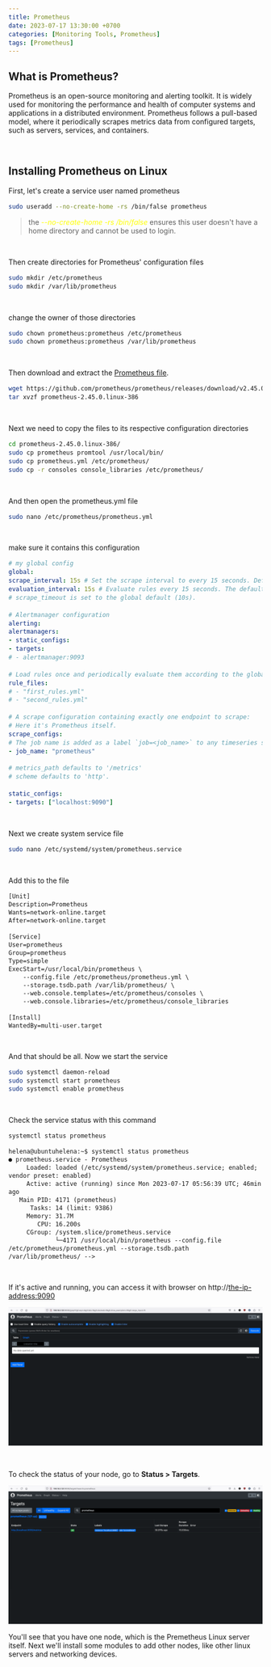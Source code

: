 ```yaml
---
title: Prometheus
date: 2023-07-17 13:30:00 +0700
categories: [Monitoring Tools, Prometheus]
tags: [Prometheus]
---
```


## What is Prometheus?

Prometheus is an open-source monitoring and alerting toolkit. It is widely used for monitoring the performance and health of computer systems and applications in a distributed environment. Prometheus follows a pull-based model, where it periodically scrapes metrics data from configured targets, such as servers, services, and containers.

<br>

## Installing Prometheus on Linux

First, let's create a service user named prometheus

```bash
sudo useradd --no-create-home -rs /bin/false prometheus
```
> the <span style="color:yellow">*--no-create-home -rs /bin/false* </span> ensures this user doesn't have a home directory and cannot be used to login.

<br>

Then create directories for Prometheus' configuration files

```bash
sudo mkdir /etc/prometheus
sudo mkdir /var/lib/prometheus
```

<br>

change the owner of those directories
```bash
sudo chown prometheus:prometheus /etc/prometheus
sudo chown prometheus:prometheus /var/lib/prometheus
```

<br>

Then download and extract the [Prometheus file](https://prometheus.io/download/).

```bash
wget https://github.com/prometheus/prometheus/releases/download/v2.45.0/prometheus-2.45.0.linux-amd64.tar.gz
tar xvzf prometheus-2.45.0.linux-386
```

<br>

Next we need to copy the files to its respective configuration directories 

```bash
cd prometheus-2.45.0.linux-386/
sudo cp prometheus promtool /usr/local/bin/
sudo cp prometheus.yml /etc/prometheus/
sudo cp -r consoles console_libraries /etc/prometheus/
```

<br>

And then open the prometheus.yml file

```bash
sudo nano /etc/prometheus/prometheus.yml
```

<br>

make sure it contains this configuration

```yml
# my global config
global:
scrape_interval: 15s # Set the scrape interval to every 15 seconds. Default is every 1 minute.
evaluation_interval: 15s # Evaluate rules every 15 seconds. The default is every 1 minute.
# scrape_timeout is set to the global default (10s).

# Alertmanager configuration
alerting:
alertmanagers:
- static_configs:
- targets:
# - alertmanager:9093

# Load rules once and periodically evaluate them according to the global 'evaluation_interval'.
rule_files:
# - "first_rules.yml"
# - "second_rules.yml"

# A scrape configuration containing exactly one endpoint to scrape:
# Here it's Prometheus itself.
scrape_configs:
# The job name is added as a label `job=<job_name>` to any timeseries scraped from this config.
- job_name: "prometheus"

# metrics_path defaults to '/metrics'
# scheme defaults to 'http'.

static_configs:
- targets: ["localhost:9090"]
```

<br>

Next we create system service file

```bash
sudo nano /etc/systemd/system/prometheus.service
```

<br>

Add this to the file
```
[Unit]
Description=Prometheus
Wants=network-online.target
After=network-online.target

[Service]
User=prometheus
Group=prometheus
Type=simple
ExecStart=/usr/local/bin/prometheus \
    --config.file /etc/prometheus/prometheus.yml \
    --storage.tsdb.path /var/lib/prometheus/ \
    --web.console.templates=/etc/prometheus/consoles \
    --web.console.libraries=/etc/prometheus/console_libraries

[Install]
WantedBy=multi-user.target
```

<br>

And that should be all. Now we start the service

```bash
sudo systemctl daemon-reload
sudo systemctl start prometheus
sudo systemctl enable prometheus
```

<br>

Check the service status with this command
```bash
systemctl status prometheus
```
```
helena@ubuntuhelena:~$ systemctl status prometheus
● prometheus.service - Prometheus
     Loaded: loaded (/etc/systemd/system/prometheus.service; enabled; vendor preset: enabled)
     Active: active (running) since Mon 2023-07-17 05:56:39 UTC; 46min ago
   Main PID: 4171 (prometheus)
      Tasks: 14 (limit: 9386)
     Memory: 31.7M
        CPU: 16.200s
     CGroup: /system.slice/prometheus.service
             └─4171 /usr/local/bin/prometheus --config.file /etc/prometheus/prometheus.yml --storage.tsdb.path /var/lib/prometheus/ -->
```

<br>

If it's active and running, you can access it with browser on http://<the-ip-address:9090>

![01](/static/2023-07-17-prometheus/01.png)

<br>

To check the status of your node, go to **Status > Targets**.

![02](/static/2023-07-17-prometheus/02.png)

You'll see that you have one node, which is the Premetheus Linux server itself.
Next we'll install some modules to add other nodes, like other linux servers and networking devices.